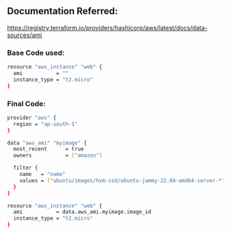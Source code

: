 ## Documentation Referred:

https://registry.terraform.io/providers/hashicorp/aws/latest/docs/data-sources/ami

### Base Code used:

```sh
resource "aws_instance" "web" {
  ami           = ""
  instance_type = "t2.micro"
}
```

### Final Code:

```sh
provider "aws" {
  region = "ap-south-1"
}

data "aws_ami" "myimage" {
  most_recent      = true
  owners           = ["amazon"]

  filter {
    name   = "name"
    values = ["ubuntu/images/hvm-ssd/ubuntu-jammy-22.04-amd64-server-*"]
  }
}

resource "aws_instance" "web" {
  ami           = data.aws_ami.myimage.image_id
  instance_type = "t2.micro"
}
```
